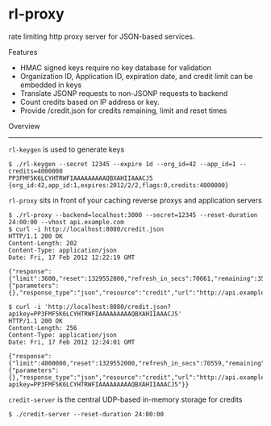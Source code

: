 rl-proxy
========

rate limiting http proxy server for JSON-based services.

Features
  * HMAC signed keys require no key database for validation
  * Organization ID, Application ID, expiration date, and credit limit can be embedded in keys
  * Translate JSONP requests to non-JSONP requests to backend
  * Count credits based on IP address or key.
  * Provide /credit.json for credits remaining, limit and reset times

Overview
_____

`rl-keygen` is used to generate keys

    $ ./rl-keygen --secret 12345 --expire 1d --org_id=42 --app_id=1 --credits=4000000
    PP3FMF5K6LCYHTRWFIAAAAAAAAAQBXAHIIAAACJ5
    {org_id:42,app_id:1,expires:2012/2/2,flags:0,credits:4000000}

`rl-proxy` sits in front of your caching reverse proxys and application servers

    $ ./rl-proxy --backend=localhost:3000 --secret=12345 --reset-duration 24:00:00 --vhost api.example.com
    $ curl -i http://localhost:8080/credit.json
    HTTP/1.1 200 OK
    Content-Length: 202
    Content-Type: application/json
    Date: Fri, 17 Feb 2012 12:22:19 GMT

    {"response":{"limit":3600,"reset":1329552000,"refresh_in_secs":70661,"remaining":3599},"request":{"parameters":{},"response_type":"json","resource":"credit","url":"http://api.example.com/credit.json"}}

    $ curl -i 'http://localhost:8080/credit.json?apikey=PP3FMF5K6LCYHTRWFIAAAAAAAAAQBXAHIIAAACJ5'
    HTTP/1.1 200 OK
    Content-Length: 256
    Content-Type: application/json
    Date: Fri, 17 Feb 2012 12:24:01 GMT

    {"response":{"limit":4000000,"reset":1329552000,"refresh_in_secs":70559,"remaining":4000000},"request":{"parameters":{},"response_type":"json","resource":"credit","url":"http://api.example.com/credit.json?apikey=PP3FMF5K6LCYHTRWFIAAAAAAAAAQBXAHIIAAACJ5"}}


`credit-server` is the central UDP-based in-memory storage for credits

    $ ./credit-server --reset-duration 24:00:00
